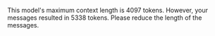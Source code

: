 This model's maximum context length is 4097 tokens. However, your messages resulted in 5338 tokens. Please reduce the length of the messages.